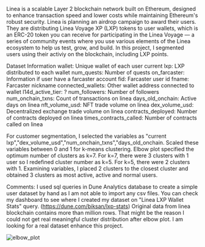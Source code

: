 Linea is a scalable Layer 2 blockchain network built on Ethereum, designed to enhance transaction speed and lower costs while maintaining Ethereum's robust security. 
Linea is planning an airdrop campaign to award their users. They are distributing Linea Voyage XP (LXP) tokens to user wallets, which is an ERC-20 token you can receive for participating in the Linea Voyage — a series of community events where you use various elements of the Linea ecosystem to help us test, grow, and build.
In this project, I segmented users using their activiy on the blockchain, including LXP points.

Dataset Information
wallet: Unique wallet of each user
current lxp: LXP distributed to each wallet
num_quests: Number of quests
on_farcaster: Information if user have a farcaster account
fid: Farcaster user id
fname: Farcaster nickname
connected_wallets: Other wallet address connected to wallet
l14d_active_tier: ?
num_followers: Number of followers
num_onchain_txns: Count of transactions on linea
days_old_onchain: Active days on linea
nft_volume_usd: NFT trade volume on linea
dex_volume_usd: Decentralized exchange trade volume on linea
contracts_deployed: Number of contracts deployed on linea
times_contracts_called: Number of contracts called on linea

For customer segmentation, I selected the variables as "current lxp","dex_volume_usd","num_onchain_txns","days_old_onchain.
Scaled these variables between 0 and 1 for k-means clustering.
Elbow plot specified the optimum number of clusters as k=7.
For k=7, there were 3 clusters with 1 user so I redefined cluster number as k=5.
For k=5, there were 2 clusters with 1. Examining variables, I placed 2 clusters to the closest cluster and obtained 3 clusters as most active, active and normal users.

Comments:
I used sql queries in Dune Analytics database to create a simple user dataset by hand as I am not able to import any csv files.
You can check my dashboard to see where I created my dataset on "Linea LXP Wallet Stats" query. (https://dune.com/biksan/lxp-stats)
Original data from linea blockchain contains more than million rows. That might be the reason I could not get real meaningful cluster distribution after elbow plot.
I am looking for a real dataset enhance this project.



![elbow_plot](https://github.com/user-attachments/assets/a1dc2ea7-e894-4800-81a3-a311ef911150)
